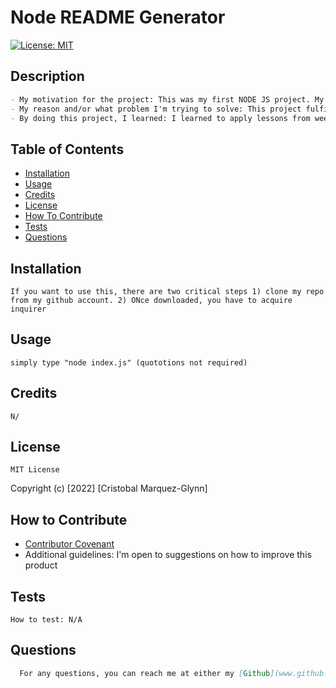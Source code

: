# Node README Generator
  [![License: MIT](https://img.shields.io/badge/License-MIT-yellow.svg)](https://opensource.org/licenses/MIT)

  ## Description
  ```md
  - My motivation for the project: This was my first NODE JS project. My motivation was to try out new skills
  - My reason and/or what problem I'm trying to solve: This project fulfills a step closer to becomeming a Full Stack Web Developer
  - By doing this project, I learned: I learned to apply lessons from week 9 of my course
  ```  
  ## Table of Contents
   
  - [Installation](#installation)
  - [Usage](#usage)
  - [Credits](#credits)
  - [License](#license)
  - [How To Contribute](#how_to_contribute)
  - [Tests](#tests)
  - [Questions](#questions)
  
  ## Installation
  
    If you want to use this, there are two critical steps 1) clone my repo from my github account. 2) ONce downloaded, you have to acquire inquirer
  
  ## Usage
  
    simply type "node index.js" (quototions not required)
    
  ## Credits
  
    N/
  
  ## License
  
    MIT License

  Copyright (c) [2022] [Cristobal Marquez-Glynn]
  
  ## How to Contribute
  
  - [Contributor Covenant](https://www.contributor-covenant.org/) 
  - Additional guidelines: I'm open to suggestions on how to improve this product
  
  ## Tests
  
    How to test: N/A
  
  ## Questions
  
  ```md
    For any questions, you can reach me at either my [Github](www.github.com) or [Email](cristobalmqz.gmail.com) account 
  ```  